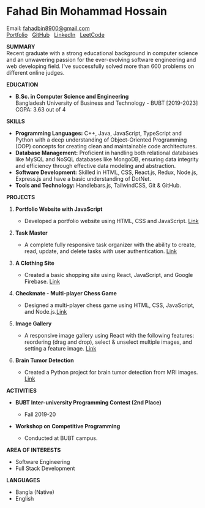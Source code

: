 # Fahad Bin Mohammad Hossain

Email: fahadbin8900@gmail.com <br>
[Portfolio](https://fh-fahad.github.io/) &nbsp;
[GitHub](https://github.com/fh-fahad) &nbsp;
[LinkedIn](www.linkedin.com/in/fh-fahad) &nbsp;
[LeetCode](https://leetcode.com/Fahad006/)

**SUMMARY** <br>
Recent graduate with a strong educational background in computer science and an unwavering passion for the ever-evolving software engineering and web developing field. I've successfully solved more than 600 problems on different online judges.

**EDUCATION** <br>

- **B.Sc. in Computer Science and Engineering**
  <br/>
  Bangladesh University of Business and Technology - BUBT [2019-2023]
  <br/>
  CGPA: 3.63 out of 4

**SKILLS** <br>

- **Programming Languages:** C++, Java, JavaScript, TypeScript and Python with a deep understanding of Object-Oriented Programming (OOP) concepts for creating clean and maintainable code architectures.
- **Database Management:** Proficient in handling both relational databases like MySQL and NoSQL databases like MongoDB, ensuring data integrity and efficiency through effective data modeling and abstraction.
- **Software Development:** Skilled in HTML, CSS, React.js, Redux, Node.js, Express.js and have a basic understanding of DotNet.
- **Tools and Technology:** Handlebars.js, TailwindCSS, Git & GitHub.

**PROJECTS** <br>

1. **Portfolio Website with JavaScript**

   - Developed a portfolio website using HTML, CSS and JavaScript. [Link](https://fh-fahad.github.io/)

2. **Task Master**

   - A complete fully responsive task organizer with the ability to create, read, update, and delete tasks with user authentication. [Link](https://tasks-frontend-eight.vercel.app/)

3. **A Clothing Site**

   - Created a basic shopping site using React, JavaScript, and Google Firebase. [Link](https://fh-clothing-v1.vercel.app/)

4. **Checkmate - Multi-player Chess Game**

   - Designed a multi-player chess game using HTML, CSS, JavaScript, and Node.js.[Link](https://checkmate-rq9d.onrender.com/)

5. **Image Gallery**

   - A responsive image gallery using React with the following features: reordering (drag and drop), select & unselect multiple images, and setting a feature image. [Link](https://image-gallery-with-react.vercel.app/)

6. **Brain Tumor Detection**

   - Created a Python project for brain tumor detection from MRI images. [Link](https://github.com/FH-Fahad/Hybride-Model)

**ACTIVITIES** <br>

- **BUBT Inter-university Programming Contest (2nd Place)**

  - Fall 2019-20

- **Workshop on Competitive Programming**
  - Conducted at BUBT campus.

**AREA OF INTERESTS** <br>

- Software Engineering
- Full Stack Development

**LANGUAGES** <br>

- Bangla (Native)
- English
